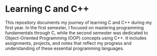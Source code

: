 # Learning C and C++
This repository documents my journey of learning C and C++ during my first year. In the first semester, I focused on mastering programming fundamentals through C, while the second semester was dedicated to Object-Oriented Programming (OOP) concepts using C++. It includes assignments, projects, and notes that reflect my progress and understanding of these essential programming languages.
